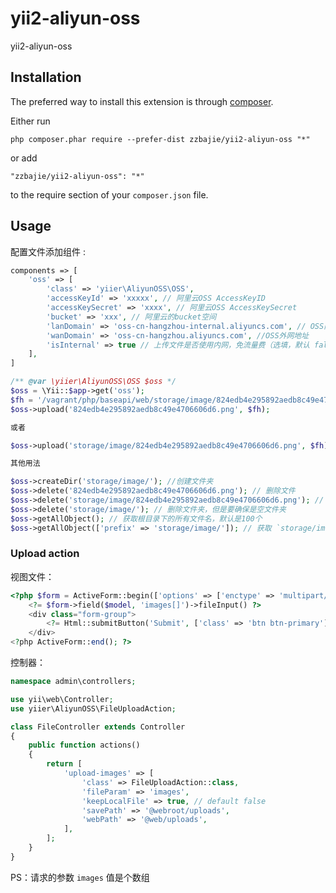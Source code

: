 yii2-aliyun-oss
===================
yii2-aliyun-oss

Installation
------------

The preferred way to install this extension is through [composer](http://getcomposer.org/download/).

Either run

```
php composer.phar require --prefer-dist zzbajie/yii2-aliyun-oss "*"
```

or add

```
"zzbajie/yii2-aliyun-oss": "*"
```

to the require section of your `composer.json` file.

Usage
-----

配置文件添加组件  :

```php
components => [
    'oss' => [
        'class' => 'yiier\AliyunOSS\OSS',
        'accessKeyId' => 'xxxxx', // 阿里云OSS AccessKeyID
        'accessKeySecret' => 'xxxx', // 阿里云OSS AccessKeySecret
        'bucket' => 'xxx', // 阿里云的bucket空间
        'lanDomain' => 'oss-cn-hangzhou-internal.aliyuncs.com', // OSS内网地址
        'wanDomain' => 'oss-cn-hangzhou.aliyuncs.com', //OSS外网地址
        'isInternal' => true // 上传文件是否使用内网，免流量费（选填，默认 false 是外网）
    ],
]
```

```php
/** @var \yiier\AliyunOSS\OSS $oss */
$oss = \Yii::$app->get('oss');
$fh = '/vagrant/php/baseapi/web/storage/image/824edb4e295892aedb8c49e4706606d6.png';
$oss->upload('824edb4e295892aedb8c49e4706606d6.png', $fh);

或者

$oss->upload('storage/image/824edb4e295892aedb8c49e4706606d6.png', $fh); // 会自动创建文件夹

其他用法

$oss->createDir('storage/image/'); //创建文件夹
$oss->delete('824edb4e295892aedb8c49e4706606d6.png'); // 删除文件
$oss->delete('storage/image/824edb4e295892aedb8c49e4706606d6.png'); // 删除文件，如果这个文件是此文件夹的最后一个文件，则会把文件夹一起删除
$oss->delete('storage/image/'); // 删除文件夹，但是要确保是空文件夹
$oss->getAllObject(); // 获取根目录下的所有文件名，默认是100个
$oss->getAllObject(['prefix' => 'storage/image/']); // 获取 `storage/image/` 目录下的所有文件名，默认是100个
```


### Upload action


视图文件：

```php
<?php $form = ActiveForm::begin(['options' => ['enctype' => 'multipart/form-data']]); ?>
    <?= $form->field($model, 'images[]')->fileInput() ?>
    <div class="form-group">
        <?= Html::submitButton('Submit', ['class' => 'btn btn-primary']) ?>
    </div>
<?php ActiveForm::end(); ?>
```

控制器：

```php
namespace admin\controllers;

use yii\web\Controller;
use yiier\AliyunOSS\FileUploadAction;

class FileController extends Controller
{
    public function actions()
    {
        return [
            'upload-images' => [
                'class' => FileUploadAction::class,
                'fileParam' => 'images',
                'keepLocalFile' => true, // default false
                'savePath' => '@webroot/uploads',
                'webPath' => '@web/uploads',
            ],
        ];
    }
}
```

PS：请求的参数 `images` 值是个数组